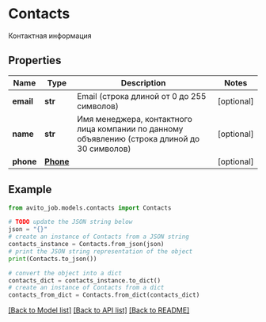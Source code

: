 # Contacts

Контактная информация

## Properties

Name | Type | Description | Notes
------------ | ------------- | ------------- | -------------
**email** | **str** | Email (строка длиной от 0 до 255 символов) | [optional] 
**name** | **str** | Имя менеджера, контактного лица компании по данному объявлению (строка длиной до 30 символов) | [optional] 
**phone** | [**Phone**](Phone.md) |  | [optional] 

## Example

```python
from avito_job.models.contacts import Contacts

# TODO update the JSON string below
json = "{}"
# create an instance of Contacts from a JSON string
contacts_instance = Contacts.from_json(json)
# print the JSON string representation of the object
print(Contacts.to_json())

# convert the object into a dict
contacts_dict = contacts_instance.to_dict()
# create an instance of Contacts from a dict
contacts_from_dict = Contacts.from_dict(contacts_dict)
```
[[Back to Model list]](../README.md#documentation-for-models) [[Back to API list]](../README.md#documentation-for-api-endpoints) [[Back to README]](../README.md)



